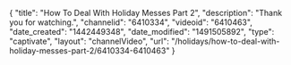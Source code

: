 {
    "title": "How To Deal With Holiday Messes Part 2",
    "description": "Thank you for watching.",
    "channelid": "6410334",
    "videoid": "6410463",
    "date_created": "1442449348",
    "date_modified": "1491505892",
    "type": "captivate",
    "layout": "channelVideo",
    "url": "\/holidays\/how-to-deal-with-holiday-messes-part-2\/6410334-6410463"
}